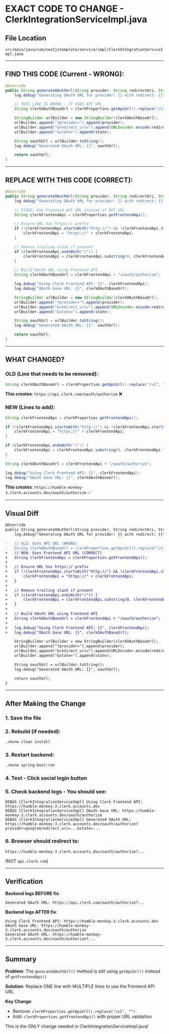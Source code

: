 # EXACT CODE TO CHANGE - ClerkIntegrationServiceImpl.java

## File Location
`src/main/java/com/nextjstemplate/service/impl/ClerkIntegrationServiceImpl.java`

---

## FIND THIS CODE (Current - WRONG):

```java
@Override
public String generateOAuthUrl(String provider, String redirectUri, String state) {
    log.debug("Generating OAuth URL for provider: {} with redirect: {}", provider, redirectUri);

    // THIS LINE IS WRONG - IT USES API URL
    String clerkOAuthBaseUrl = clerkProperties.getApiUrl().replace("/v1", "") + "/oauth/authorize";

    StringBuilder urlBuilder = new StringBuilder(clerkOAuthBaseUrl);
    urlBuilder.append("?provider=").append(provider);
    urlBuilder.append("&redirect_uri=").append(URLEncoder.encode(redirectUri, StandardCharsets.UTF_8));
    urlBuilder.append("&state=").append(state);

    String oauthUrl = urlBuilder.toString();
    log.debug("Generated OAuth URL: {}", oauthUrl);

    return oauthUrl;
}
```

---

## REPLACE WITH THIS CODE (CORRECT):

```java
@Override
public String generateOAuthUrl(String provider, String redirectUri, String state) {
    log.debug("Generating OAuth URL for provider: {} with redirect: {}", provider, redirectUri);

    // FIXED: Use Frontend API URL instead of API URL
    String clerkFrontendApi = clerkProperties.getFrontendApi();

    // Ensure URL has https:// prefix
    if (!clerkFrontendApi.startsWith("http://") && !clerkFrontendApi.startsWith("https://")) {
        clerkFrontendApi = "https://" + clerkFrontendApi;
    }

    // Remove trailing slash if present
    if (clerkFrontendApi.endsWith("/")) {
        clerkFrontendApi = clerkFrontendApi.substring(0, clerkFrontendApi.length() - 1);
    }

    // Build OAuth URL using Frontend API
    String clerkOAuthBaseUrl = clerkFrontendApi + "/oauth/authorize";

    log.debug("Using Clerk Frontend API: {}", clerkFrontendApi);
    log.debug("OAuth base URL: {}", clerkOAuthBaseUrl);

    StringBuilder urlBuilder = new StringBuilder(clerkOAuthBaseUrl);
    urlBuilder.append("?provider=").append(provider);
    urlBuilder.append("&redirect_uri=").append(URLEncoder.encode(redirectUri, StandardCharsets.UTF_8));
    urlBuilder.append("&state=").append(state);

    String oauthUrl = urlBuilder.toString();
    log.debug("Generated OAuth URL: {}", oauthUrl);

    return oauthUrl;
}
```

---

## WHAT CHANGED?

### OLD (Line that needs to be removed):
```java
String clerkOAuthBaseUrl = clerkProperties.getApiUrl().replace("/v1", "") + "/oauth/authorize";
```
**This creates**: `https://api.clerk.com/oauth/authorize` ❌

### NEW (Lines to add):
```java
String clerkFrontendApi = clerkProperties.getFrontendApi();

if (!clerkFrontendApi.startsWith("http://") && !clerkFrontendApi.startsWith("https://")) {
    clerkFrontendApi = "https://" + clerkFrontendApi;
}

if (clerkFrontendApi.endsWith("/")) {
    clerkFrontendApi = clerkFrontendApi.substring(0, clerkFrontendApi.length() - 1);
}

String clerkOAuthBaseUrl = clerkFrontendApi + "/oauth/authorize";

log.debug("Using Clerk Frontend API: {}", clerkFrontendApi);
log.debug("OAuth base URL: {}", clerkOAuthBaseUrl);
```
**This creates**: `https://humble-monkey-3.clerk.accounts.dev/oauth/authorize` ✅

---

## Visual Diff

```diff
@Override
public String generateOAuthUrl(String provider, String redirectUri, String state) {
    log.debug("Generating OAuth URL for provider: {} with redirect: {}", provider, redirectUri);

-   // OLD: Uses API URL (WRONG)
-   String clerkOAuthBaseUrl = clerkProperties.getApiUrl().replace("/v1", "") + "/oauth/authorize";
+   // NEW: Uses Frontend API URL (CORRECT)
+   String clerkFrontendApi = clerkProperties.getFrontendApi();
+
+   // Ensure URL has https:// prefix
+   if (!clerkFrontendApi.startsWith("http://") && !clerkFrontendApi.startsWith("https://")) {
+       clerkFrontendApi = "https://" + clerkFrontendApi;
+   }
+
+   // Remove trailing slash if present
+   if (clerkFrontendApi.endsWith("/")) {
+       clerkFrontendApi = clerkFrontendApi.substring(0, clerkFrontendApi.length() - 1);
+   }
+
+   // Build OAuth URL using Frontend API
+   String clerkOAuthBaseUrl = clerkFrontendApi + "/oauth/authorize";
+
+   log.debug("Using Clerk Frontend API: {}", clerkFrontendApi);
+   log.debug("OAuth base URL: {}", clerkOAuthBaseUrl);

    StringBuilder urlBuilder = new StringBuilder(clerkOAuthBaseUrl);
    urlBuilder.append("?provider=").append(provider);
    urlBuilder.append("&redirect_uri=").append(URLEncoder.encode(redirectUri, StandardCharsets.UTF_8));
    urlBuilder.append("&state=").append(state);

    String oauthUrl = urlBuilder.toString();
    log.debug("Generated OAuth URL: {}", oauthUrl);

    return oauthUrl;
}
```

---

## After Making the Change

### 1. Save the file

### 2. Rebuild (if needed):
```bash
./mvnw clean install
```

### 3. Restart backend:
```bash
./mvnw spring-boot:run
```

### 4. Test - Click social login button

### 5. Check backend logs - You should see:
```
DEBUG [ClerkIntegrationServiceImpl] Using Clerk Frontend API: https://humble-monkey-3.clerk.accounts.dev
DEBUG [ClerkIntegrationServiceImpl] OAuth base URL: https://humble-monkey-3.clerk.accounts.dev/oauth/authorize
DEBUG [ClerkIntegrationServiceImpl] Generated OAuth URL: https://humble-monkey-3.clerk.accounts.dev/oauth/authorize?provider=google&redirect_uri=...&state=...
```

### 6. Browser should redirect to:
```
https://humble-monkey-3.clerk.accounts.dev/oauth/authorize?...
```
(NOT `api.clerk.com`)

---

## Verification

**Backend logs BEFORE fix**:
```
Generated OAuth URL: https://api.clerk.com/oauth/authorize?...
```

**Backend logs AFTER fix**:
```
Using Clerk Frontend API: https://humble-monkey-3.clerk.accounts.dev
OAuth base URL: https://humble-monkey-3.clerk.accounts.dev/oauth/authorize
Generated OAuth URL: https://humble-monkey-3.clerk.accounts.dev/oauth/authorize?...
```

---

## Summary

**Problem**: The `generateOAuthUrl()` method is still using `getApiUrl()` instead of `getFrontendApi()`

**Solution**: Replace ONE line with MULTIPLE lines to use the Frontend API URL

**Key Change**:
- Remove: `clerkProperties.getApiUrl().replace("/v1", "")`
- Add: `clerkProperties.getFrontendApi()` with proper URL validation

This is the ONLY change needed in ClerkIntegrationServiceImpl.java!
